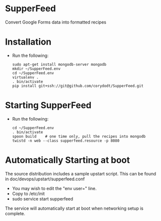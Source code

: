SupperFeed
==========

Convert Google Forms data into formatted recipes

Installation
============

* Run the following:

  ```
  sudo apt-get install mongodb-server mongodb
  mkdir ~/SupperFeed.env
  cd ~/SupperFeed.env
  virtualenv .
  . bin/activate
  pip install git+ssh://git@github.com/corydodt/SupperFeed.git
  ```


Starting SupperFeed
===================

* Run the following:

  ```
  cd ~/SupperFeed.env
  . bin/activate
  spoon build    # one time only, pull the recipes into mongodb
  twistd -n web --class supperfeed.resource -p 8080
  ```

Automatically Starting at boot
==============================

The source distribution includes a sample upstart script. This can be found in
doc/devops/upstart/supperfeed.conf

* You may wish to edit the "env user=" line.
* Copy to /etc/init
* sudo service start supperfeed

The service will automatically start at boot when networking setup is
complete.
